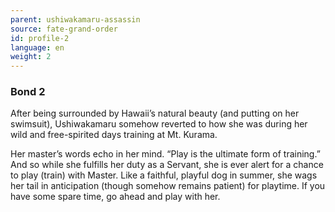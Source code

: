 ```yaml
---
parent: ushiwakamaru-assassin
source: fate-grand-order
id: profile-2
language: en
weight: 2
---
```


### Bond 2

After being surrounded by Hawaii’s natural beauty (and putting on her swimsuit), Ushiwakamaru somehow reverted to how she was during her wild and free-spirited days training at Mt. Kurama.

Her master’s words echo in her mind. “Play is the ultimate form of training.” And so while she fulfills her duty as a Servant, she is ever alert for a chance to play (train) with Master. Like a faithful, playful dog in summer, she wags her tail in anticipation (though somehow remains patient) for playtime. If you have some spare time, go ahead and play with her.
